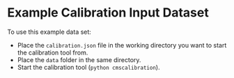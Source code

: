 # Example Calibration Input Dataset

To use this example data set:

- Place the `calibration.json` file in the working directory you want to start the calibration tool from.
- Place the `data` folder in the same directory.
- Start the calibration tool (`python cmscalibration`).

